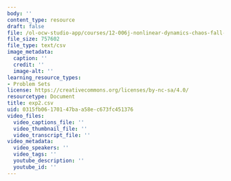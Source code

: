 ```yaml
---
body: ''
content_type: resource
draft: false
file: /ol-ocw-studio-app/courses/12-006j-nonlinear-dynamics-chaos-fall-2022/exp2.csv
file_size: 757602
file_type: text/csv
image_metadata:
  caption: ''
  credit: ''
  image-alt: ''
learning_resource_types:
- Problem Sets
license: https://creativecommons.org/licenses/by-nc-sa/4.0/
resourcetype: Document
title: exp2.csv
uid: 0315fb06-1701-47ba-a58e-c673fc451376
video_files:
  video_captions_file: ''
  video_thumbnail_file: ''
  video_transcript_file: ''
video_metadata:
  video_speakers: ''
  video_tags: ''
  youtube_description: ''
  youtube_id: ''
---
```

